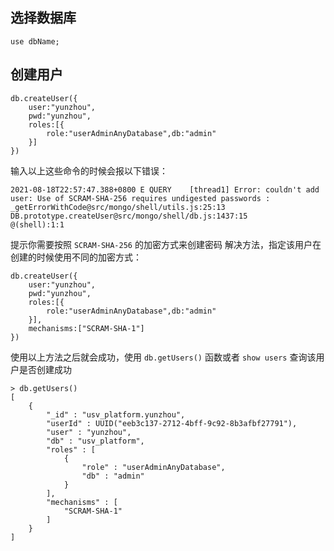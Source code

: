 ## 选择数据库
```
use dbName;
```


## 创建用户

```
db.createUser({
	user:"yunzhou",
	pwd:"yunzhou",
	roles:[{
		role:"userAdminAnyDatabase",db:"admin"
	}]
})
```

输入以上这些命令的时候会报以下错误：

```
2021-08-18T22:57:47.388+0800 E QUERY    [thread1] Error: couldn't add user: Use of SCRAM-SHA-256 requires undigested passwords :
_getErrorWithCode@src/mongo/shell/utils.js:25:13
DB.prototype.createUser@src/mongo/shell/db.js:1437:15
@(shell):1:1
```

提示你需要按照 `SCRAM-SHA-256` 的加密方式来创建密码
解决方法，指定该用户在创建的时候使用不同的加密方式：
```
db.createUser({
	user:"yunzhou",
	pwd:"yunzhou",
	roles:[{
		role:"userAdminAnyDatabase",db:"admin"
	}],
	mechanisms:["SCRAM-SHA-1"]
})
```

使用以上方法之后就会成功，使用 `db.getUsers()` 函数或者 `show users` 查询该用户是否创建成功
```
> db.getUsers()
[
	{
		"_id" : "usv_platform.yunzhou",
		"userId" : UUID("eeb3c137-2712-4bff-9c92-8b3afbf27791"),
		"user" : "yunzhou",
		"db" : "usv_platform",
		"roles" : [
			{
				"role" : "userAdminAnyDatabase",
				"db" : "admin"
			}
		],
		"mechanisms" : [
			"SCRAM-SHA-1"
		]
	}
]
```
